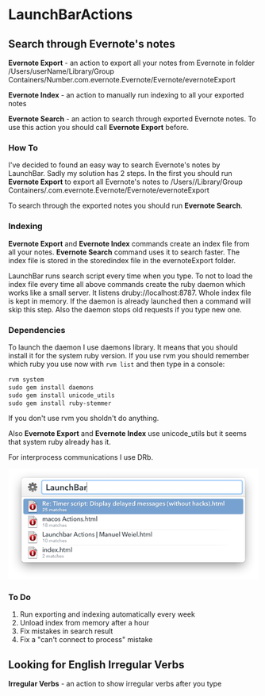 LaunchBarActions
================

## Search through Evernote's notes

**Evernote Export** - an action to export all your notes from Evernote in folder /Users/userName/Library/Group Containers/Number.com.evernote.Evernote/Evernote/evernoteExport

**Evernote Index** - an action to manually run indexing to all your exported notes

**Evernote Search** - an action to search through exported Evernote notes. To use this action you should call **Evernote Export** before.

### How To
I've decided to found an easy way to search Evernote's notes by LaunchBar. Sadly my solution has 2 steps. In the first you should run **Evernote Export** to export all Evernote's notes to /Users/<userName>/Library/Group Containers/<Number>.com.evernote.Evernote/Evernote/evernoteExport

To search through the exported notes you should run **Evernote Search**.

### Indexing
**Evernote Export** and **Evernote Index** commands create an index file from all your notes. **Evernote Search** command uses it to search faster. The index file is stored in the storedindex file in the evernoteExport folder.

LaunchBar runs search script every time when you type. To not to load the index file every time all above commands create the ruby daemon which works like a small server. It listens druby://localhost:8787. Whole index file is kept in memory. If the daemon is already launched then a command will skip this step. Also the daemon stops old requests if you type new one. 

### Dependencies
To launch the daemon I use daemons library. It means that you should install it for the system ruby version. If you use rvm  you should remember which ruby you use now with ```rvm list``` and then type in a console:

```
rvm system
sudo gem install daemons
sudo gem install unicode_utils
sudo gem install ruby-stemmer
```

If you don't use rvm you sholdn't do anything. 

Also **Evernote Export** and **Evernote Index** use unicode_utils but it seems that system ruby already has it.

For interprocess communications I use DRb.


![alt tag](https://raw.githubusercontent.com/soniccat/LaunchBarActions/master/img/EvernoteExport.png)

### To Do
1. Run exporting and indexing automatically every week
2. Unload index from memory after a hour
3. Fix mistakes in search result
4. Fix a "can't connect to process" mistake

## Looking for English Irregular Verbs

**Irregular Verbs** - an action to show irregular verbs after you type
